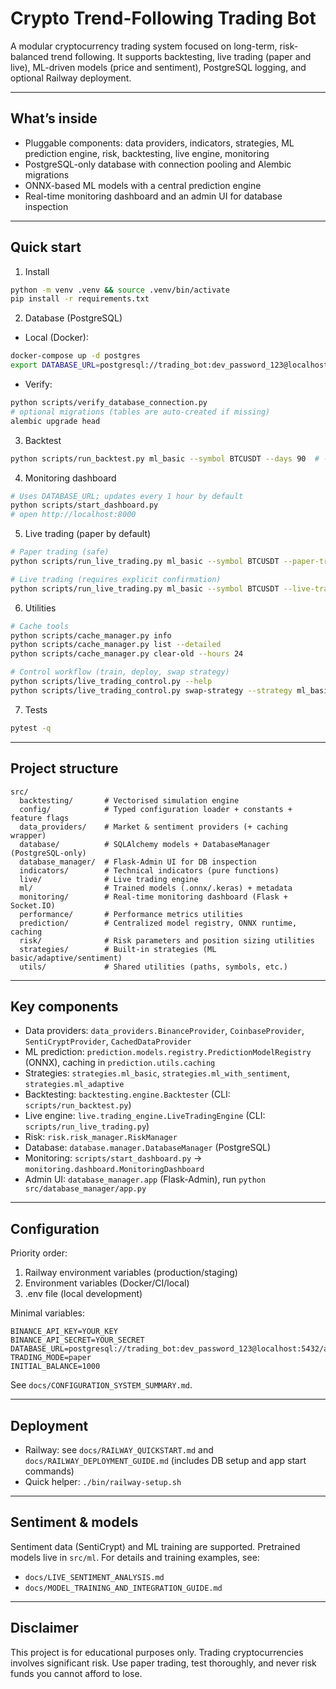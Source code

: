 # Crypto Trend-Following Trading Bot

A modular cryptocurrency trading system focused on long-term, risk-balanced trend following. It supports backtesting, live trading (paper and live), ML-driven models (price and sentiment), PostgreSQL logging, and optional Railway deployment.

---

## What’s inside

- Pluggable components: data providers, indicators, strategies, ML prediction engine, risk, backtesting, live engine, monitoring
- PostgreSQL-only database with connection pooling and Alembic migrations
- ONNX-based ML models with a central prediction engine
- Real-time monitoring dashboard and an admin UI for database inspection

---

## Quick start

1) Install

```bash
python -m venv .venv && source .venv/bin/activate
pip install -r requirements.txt
```

2) Database (PostgreSQL)

- Local (Docker):
```bash
docker-compose up -d postgres
export DATABASE_URL=postgresql://trading_bot:dev_password_123@localhost:5432/ai_trading_bot
```
- Verify:
```bash
python scripts/verify_database_connection.py
# optional migrations (tables are auto-created if missing)
alembic upgrade head
```

3) Backtest

```bash
python scripts/run_backtest.py ml_basic --symbol BTCUSDT --days 90  # --provider binance|coinbase
```

4) Monitoring dashboard

```bash
# Uses DATABASE_URL; updates every 1 hour by default
python scripts/start_dashboard.py
# open http://localhost:8000
```

5) Live trading (paper by default)

```bash
# Paper trading (safe)
python scripts/run_live_trading.py ml_basic --symbol BTCUSDT --paper-trading

# Live trading (requires explicit confirmation)
python scripts/run_live_trading.py ml_basic --symbol BTCUSDT --live-trading --i-understand-the-risks
```

6) Utilities

```bash
# Cache tools
python scripts/cache_manager.py info
python scripts/cache_manager.py list --detailed
python scripts/cache_manager.py clear-old --hours 24

# Control workflow (train, deploy, swap strategy)
python scripts/live_trading_control.py --help
python scripts/live_trading_control.py swap-strategy --strategy ml_basic
```

7) Tests

```bash
pytest -q
```

---

## Project structure

```text
src/
  backtesting/       # Vectorised simulation engine
  config/            # Typed configuration loader + constants + feature flags
  data_providers/    # Market & sentiment providers (+ caching wrapper)
  database/          # SQLAlchemy models + DatabaseManager (PostgreSQL-only)
  database_manager/  # Flask-Admin UI for DB inspection
  indicators/        # Technical indicators (pure functions)
  live/              # Live trading engine
  ml/                # Trained models (.onnx/.keras) + metadata
  monitoring/        # Real-time monitoring dashboard (Flask + Socket.IO)
  performance/       # Performance metrics utilities
  prediction/        # Centralized model registry, ONNX runtime, caching
  risk/              # Risk parameters and position sizing utilities
  strategies/        # Built-in strategies (ML basic/adaptive/sentiment)
  utils/             # Shared utilities (paths, symbols, etc.)
```

---

## Key components

- Data providers: `data_providers.BinanceProvider`, `CoinbaseProvider`, `SentiCryptProvider`, `CachedDataProvider`
- ML prediction: `prediction.models.registry.PredictionModelRegistry` (ONNX), caching in `prediction.utils.caching`
- Strategies: `strategies.ml_basic`, `strategies.ml_with_sentiment`, `strategies.ml_adaptive`
- Backtesting: `backtesting.engine.Backtester` (CLI: `scripts/run_backtest.py`)
- Live engine: `live.trading_engine.LiveTradingEngine` (CLI: `scripts/run_live_trading.py`)
- Risk: `risk.risk_manager.RiskManager`
- Database: `database.manager.DatabaseManager` (PostgreSQL)
- Monitoring: `scripts/start_dashboard.py` → `monitoring.dashboard.MonitoringDashboard`
- Admin UI: `database_manager.app` (Flask-Admin), run `python src/database_manager/app.py`

---

## Configuration

Priority order:
1. Railway environment variables (production/staging)
2. Environment variables (Docker/CI/local)
3. .env file (local development)

Minimal variables:

```env
BINANCE_API_KEY=YOUR_KEY
BINANCE_API_SECRET=YOUR_SECRET
DATABASE_URL=postgresql://trading_bot:dev_password_123@localhost:5432/ai_trading_bot
TRADING_MODE=paper
INITIAL_BALANCE=1000
```

See `docs/CONFIGURATION_SYSTEM_SUMMARY.md`.

---

## Deployment

- Railway: see `docs/RAILWAY_QUICKSTART.md` and `docs/RAILWAY_DEPLOYMENT_GUIDE.md` (includes DB setup and app start commands)
- Quick helper: `./bin/railway-setup.sh`

---

## Sentiment & models

Sentiment data (SentiCrypt) and ML training are supported. Pretrained models live in `src/ml`. For details and training examples, see:
- `docs/LIVE_SENTIMENT_ANALYSIS.md`
- `docs/MODEL_TRAINING_AND_INTEGRATION_GUIDE.md`

---

## Disclaimer

This project is for educational purposes only. Trading cryptocurrencies involves significant risk. Use paper trading, test thoroughly, and never risk funds you cannot afford to lose. 